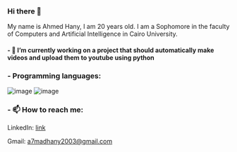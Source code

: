 ### Hi there 👋
My name is Ahmed Hany, I am 20 years old.
I am a Sophomore in the faculty of Computers and Artificial Intelligence in Cairo University.

#### - 🔭 I’m currently working on a project that should automatically make videos and upload them to youtube using python

<!-- ### - 🌱 I’m currently learning: -->
### - Programming languages:
![image](https://github.com/AhmedHanyGamal/AhmedHanyGamal/assets/102296764/ced2e826-ab87-4ee3-a1aa-d558dda70360)
![image](https://github.com/AhmedHanyGamal/AhmedHanyGamal/assets/102296764/02f91fa4-6b11-4c8c-a76f-6c44e355d5df)


### - 📫 How to reach me:
LinkedIn: [link](https://www.linkedin.com/in/ahmed-hany-othman-397767228/)

Gmail: a7madhany2003@gmail.com
